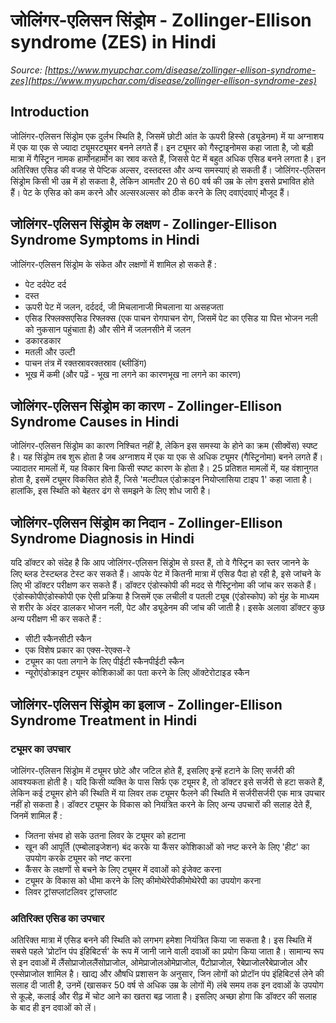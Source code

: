 # जोलिंगर-एलिसन सिंड्रोम - Zollinger-Ellison syndrome (ZES) in Hindi
_Source: [https://www.myupchar.com/disease/zollinger-ellison-syndrome-zes](https://www.myupchar.com/disease/zollinger-ellison-syndrome-zes)_

## Introduction
जोलिंगर-एलिसन सिंड्रोम एक दुर्लभ स्थिति है, जिसमें छोटी आंत के ऊपरी हिस्से (ड्यूडेनम) में या अग्नाशय में एक या एक से ज्यादा ट्यूमरट्यूमर बनने लगते हैं। इन ट्यूमर को गैस्ट्राइनोमस कहा जाता है, जो बड़ी मात्रा में गैस्ट्रिन नामक हार्मोनहार्मोन का स्राव करते हैं, जिससे पेट में बहुत अधिक एसिड बनने लगता है।
इन अतिरिक्त एसिड की वजह से पेप्टिक अल्सर, दस्तदस्त और अन्य समस्याएं हो सकती हैं।
जोलिंगर-एलिसन सिंड्रोम किसी भी उम्र में हो सकता है, लेकिन आमतौर 20 से 60 वर्ष की उम्र के लोग इससे प्रभावित होते हैं। पेट के एसिड को कम करने और अल्सरअल्सर को ठीक करने के लिए दवाएंदवाएं मौजूद हैं।

## जोलिंगर-एलिसन सिंड्रोम के लक्षण - Zollinger-Ellison Syndrome Symptoms in Hindi
जोलिंगर-एलिसन सिंड्रोम के संकेत और लक्षणों में शामिल हो सकते हैं :
- पेट दर्दपेट दर्द
- दस्त
- ऊपरी पेट में जलन, दर्ददर्द, जी मिचलानाजी मिचलाना या असहजता
- एसिड रिफ्लक्सएसिड रिफ्लक्स (एक पाचन रोगपाचन रोग, जिसमें पेट का एसिड या पित्त भोजन नली को नुकसान पहुंचाता है) और सीने में जलनसीने में जलन
- डकारडकार
- मतली और उल्टी
- पाचन तंत्र में रक्तस्रावरक्तस्राव (ब्लीडिंग)
- भूख में कमी
(और पढ़ें - भूख ना लगने का कारणभूख ना लगने का कारण)

## जोलिंगर-एलिसन सिंड्रोम का कारण - Zollinger-Ellison Syndrome Causes in Hindi
जोलिंगर-एलिसन सिंड्रोम का कारण निश्चित नहीं है, लेकिन इस समस्या के होने का क्रम (सीक्वेंस) स्पष्ट है। यह सिंड्रोम तब शुरू होता है जब अग्नाशय में एक या एक से अधिक ट्यूमर (गैस्ट्रिनोमा) बनने लगते हैं। ज्यादातर मामलों में, यह विकार बिना किसी स्पष्ट कारण के होता है। 25 प्रतिशत मामलों में, यह वंशानुगत होता है, इसमें ट्यूमर विकसित होते हैं, जिसे 'मल्टीपल एंडोक्राइन नियोप्लासिया टाइप 1' कहा जाता है। हालांकि, इस स्थिति को बेहतर ढंग से समझने के लिए शोध जारी है।

## जोलिंगर-एलिसन सिंड्रोम का निदान - Zollinger-Ellison Syndrome Diagnosis in Hindi
यदि डॉक्टर को संदेह है कि आप जोलिंगर-एलिसन सिंड्रोम से ग्रस्त हैं, तो वे गैस्ट्रिन का स्तर जानने के लिए ब्लड टेस्टब्लड टेस्ट कर सकते हैं। आपके पेट में कितनी मात्रा में एसिड पैदा हो रही है, इसे जांचने के लिए भी डॉक्टर परीक्षण कर सकते हैं।
डॉक्टर एंडोस्कोपी की मदद से गैस्ट्रिनोमा की जांच कर सकते हैं। एंडोस्कोपीएंडोस्कोपी एक ऐसी प्रक्रिया है जिसमें एक लचीली व पतली ट्यूब (एंडोस्कोप) को मुंह के माध्यम से शरीर के अंदर डालकर भोजन नली, पेट और ड्यूडेनम की जांच की जाती है।
इसके अलावा डॉक्टर कुछ अन्य परीक्षण भी कर सकते हैं :
- सीटी स्कैनसीटी स्कैन
- एक विशेष प्रकार का एक्स-रेएक्स-रे
- ट्यूमर का पता लगाने के लिए पीईटी स्कैनपीईटी स्कैन
- न्यूरोएंडोक्राइन ट्यूमर कोशिकाओं का पता करने के लिए ऑक्टेरोटाइड स्कैन

## जोलिंगर-एलिसन सिंड्रोम का इलाज - Zollinger-Ellison Syndrome Treatment in Hindi
### ट्यूमर का उपचार
जोलिंगर-एलिसन सिंड्रोम में ट्यूमर छोटे और जटिल होते हैं, इसलिए इन्हें हटाने के लिए सर्जरी की आवश्यकता होती है। यदि किसी व्यक्ति के पास सिर्फ एक ट्यूमर है, तो डॉक्टर इसे सर्जरी से हटा सकते हैं, लेकिन कई ट्यूमर होने की स्थिति में या लिवर तक ट्यूमर फैलने की स्थिति में सर्जरीसर्जरी एक मात्र उपचार नहीं हो सकता है।
डॉक्टर ट्यूमर के विकास को नियंत्रित करने के लिए अन्य उपचारों की सलाह देते हैं, जिनमें शामिल हैं :
- जितना संभव हो सके उतना लिवर के ट्यूमर को हटाना
- खून की आपूर्ति (एम्बोलाइजेशन) बंद करके या कैंसर कोशिकाओं को नष्ट करने के लिए 'हीट' का उपयोग करके ट्यूमर को नष्ट करना
- कैंसर के लक्षणों से बचने के लिए ट्यूमर में दवाओं को इंजेक्ट करना
- ट्यूमर के विकास को धीमा करने के लिए कीमोथेरेपीकीमोथेरेपी का उपयोग करना
- लिवर ट्रांसप्लांटलिवर ट्रांसप्लांट
### अतिरिक्त एसिड का उपचार
अतिरिक्त मात्रा में एसिड बनने की स्थिति को लगभग हमेशा नियंत्रित किया जा सकता है। इस स्थिति में सबसे पहले 'प्रोटॉन पंप इंहिबिटर्स' के रूप में जानी जाने वाली दवाओं का प्रयोग किया जाता है। सामान्य रूप से इन दवाओं में लैंसोप्राजोललैंसोप्राजोल, ओमेप्राजोलओमेप्राजोल, पैंटोप्राजोल, रैबेप्राजोलरैबेप्राजोल और एस्सेप्राजोल शामिल है।
खाद्य और औषधि प्रशासन के अनुसार, जिन लोगों को प्रोटॉन पंप इंहिबिटर्स लेने की सलाह दी जाती है, उनमें (खासकर 50 वर्ष से अधिक उम्र के लोगों में) लंबे समय तक इन दवाओं के उपयोग से कूल्हे, कलाई और रीढ़ में चोट आने का खतरा बढ़ जाता है। इसलिए अच्छा होगा कि डॉक्टर की सलाह के बाद ही इन दवाओं को लें।


